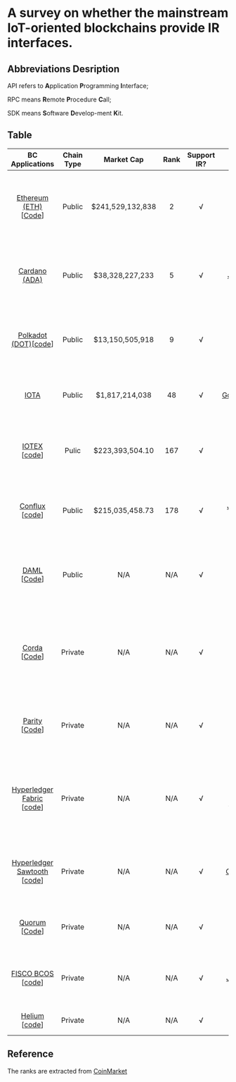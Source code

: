 # A survey on whether the mainstream IoT-oriented blockchains provide IR interfaces.

## Abbreviations Desription

API refers to **A**pplication **P**rogramming **I**nterface;

RPC means **R**emote **P**rocedure **C**all; 

SDK means **S**oftware **D**evelop-ment **K**it.

## Table

|BC Applications| Chain Type| Market Cap| Rank| Support IR?| IR Formats| Application case in IoT|
|:---:|:-:|:-:|:-:|:-:|:-:|:-:|
| [Ethereum (ETH)](https://ethereum.org) [[Code](https://github.com/ethereum/go-ethereum)]| Public|  $241,529,132,838 |2|√| [JSON-RPC (Python/C++/Go)](https://eth.wiki/json-rpc/API)|[Slock.it, an Ethereum-based application enabling the secure economy of things](https://blog.slock.it/tagged/ethereum)|
|[Cardano (ADA)](https://cardano.org/) |Public|$38,328,227,233 |5|√|[JSON-RPC (Haskell)](https://testnets.cardano.org/en/virtual-machines/kevm/resources/rpc-endpoints.md/)|[Worldwide IoT-layer cryptocurrency, cooperated with Ethiopia’s Education Ministry](https://medium.com/illumination/cardano-ada-joins-with-ethiopias-education-ministry-and-helium-hnt-wants-to-build-a-worldwide-75c107795bf3)|
| [Polkadot (DOT)](https://polkadot.network/)[[code](https://github.com/paritytech/polkadot)]| Public |  $13,150,505,918 |9|√|[JSON-RPC (JavaScript)](https://polkadot.js.org/apps/#/js)|[OBONOMICS, a Polkadot-based IoT platform for smart robots managements in industry 4.0](https://robonomics.network/)||
|[IOTA](https://www.iota.org/)|Public | $1,817,214,038 | 48 | √| [REST API](https://pkg.go.dev/github.com/iotaledger/iota.go/v2#pkg-types) & [Go](https://github.com/iotaledger/iota.go)/[C](https://github.com/iotaledger/iota.c)/[JavaScript](https://github.com/iotaledger/iota.js)/[Python SDK](https://github.com/iotaledger/iota-java)|[Instant vehicle-to-vehicle transactions, cooperated with Bosch](https://www.iota.org/solutions/partnerships)|
|[IOTEX](https://iotex.io/research/) [[code](https://github.com/iotexproject/iotex-core)]|Pulic|$223,393,504.10|167|√|[JSON-RPC & JavaScript SDK](https://docs.iotex.io/reference/node-core-api-grpc)|[Blockchain-based mobile payment, cooperated with China Mobile IoT Alliance](https://ieeexplore.ieee.org/document/8977822)|
|[Conflux](https://confluxnetwork.org/zh/) [[code](https://github.com/Conflux-Chain/conflux-rust)]|Public |$215,035,458.73|178|√|[JSON-RPC (RUST) & JavaScript SDK](https://conflux-chain.github.io/conflux-doc/json-rpc/)|[Fast human-to-machine payments, cooperated with Shanghai government](https://technode.com/2020/01/22/the-chinese-blockchain-startup-taking-on-scalability/)|
|[DAML](https://daml.com/) [[Code](https://github.com/digital-asset/daml)] | Public | N/A |N/A | √  | [gRPC](https://docs.daml.com/getting-started/installation.html) & [JSON-RPC](https://docs.daml.com/json-api/index.html)| [Digital Asset, a revolutionized supply chain based on DAML smart contracts, cooperated with VMware](https://aws.amazon.com/cn/blockchain/) |
|[Corda](https://www.corda.net/) [[Code](https://github.com/corda/corda)]|Private |N/A|N/A|√|[Java/Kotlin SDK](https://docs.corda.net/)|[Aerotrax, a Corda-based Dapp for the maintenance and repair tracking of aircraft parts, in the aviation industry](https://www.r3.com/wp-content/uploads/2020/11/US_268_Corda_for_Supply_Chain_FS_V5.pdf)|
| [Parity](https://parity.io) [[Code](https://github.com/openethereum/parity-ethereum)]|Private |  N/A |N/A|√|[JSON-RPC](https://testnets.cardano.org/en/virtual-machines/kevm/resources/rpc-endpoints.md/)|  [Lightweight Ethereum client, to support resource-constrained IoT devices](https://blog.slock.it/tagged/ethereum)|
|[Hyperledger Fabric](https://www.hyperledger.org/) [[code](https://github.com/hyperledger/fabric)] | Private | N/A | N/A |√ |[REST API & Node.js/Python SDK](https://wiki.hyperledger.org/display/fabric/Hyperledger+Fabric+SDKs)| [My Sensor, a fabric-empowered platform for tracking and certifying the historical series of Radon gas concentration](https://github.com/newham/fabric-iot) |
|[Hyperledger Sawtooth](https://www.hyperledger.org/use/sawtooth) [[code](https://github.com/hyperledger/sawtooth-core)] | Private | N/A | N/A |√ | [REST API & Go/JavaScript/Python SDK](https://sawtooth.hyperledger.org/docs/core/releases/latest/app_developers_guide/using_the_sdks.html)| [FishNet, a seafood supply chain to ensure the traceability and provenance of fishes](https://demo.bitwise.io/fish/#!/)| 
| [Quorum](https://consensys.net/quorum) [[Code](https://github.com/ConsenSys/quorum)]|Private |N/A|N/A|√|[JSON-RPC](https://github.com/ConsenSys/quorum/tree/master/rpc) & [JavaScript SDK](https://fisco-bcos-documentation.readthedocs.io/en/latest/docs/api.html)|[Smart Smart contract-based food supply temperature control](https://github.com/chainstack/quorum-iot-tutorial)| 
|[FISCO BCOS](http://www.fisco-bcos.org/) [[code](https://github.com/FISCO-BCOS/FISCO-BCOS-DOC)]|Private |N/A|N/A|√|[JSON-RPC/Java SDK](https://fisco-bcos-documentation.readthedocs.io/zh_CN/latest/docs/sdk/index.html)|[Supply chain finance, such as livestock tracing and insurance issuing](http://www.fisco-bcos.org/)|
|[Helium](https://www.helium.com/) [[code](https://github.com/helium)]|Private |N/A|N/A|√|[JSON-RPC (C++)](https://github.com/heliumchain/helium/blob/master/src/rpcclient.cpp)|[5G, a wireless blockchain network](https://www.helium.com/5G)|


## Reference

The ranks are extracted from [CoinMarket](https://coinmarketcap.com)


